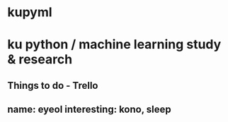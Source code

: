 
# kupyml
ku python / machine learning study & research
===
Things to do -  Trello 
--
name: eyeol
interesting: kono, sleep
--
